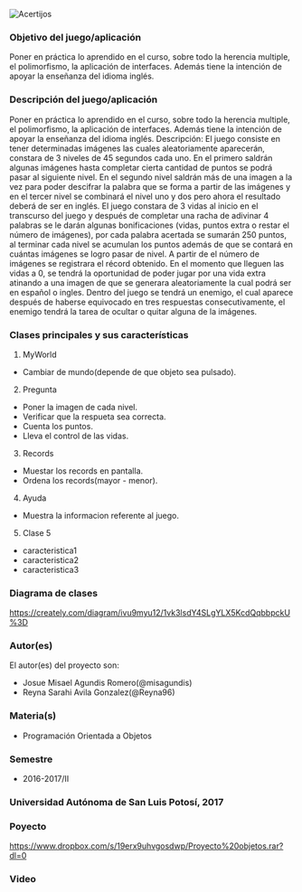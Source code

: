 ![Acertijos](https://scontent.fgdl4-1.fna.fbcdn.net/v/t34.0-12/18600615_1601985876532058_1837571774_n.jpg?oh=58740481588e377b65ffa910b5be758f&oe=592D7BBC)

### Objetivo del juego/aplicación
Poner en práctica lo aprendido en el curso, sobre todo la herencia multiple,  el polimorfismo, la aplicación de interfaces. 
Además tiene la intención de apoyar la enseñanza del idioma inglés.

### Descripción del juego/aplicación
Poner en práctica lo aprendido en el curso, sobre todo la herencia multiple,  el polimorfismo, la aplicación de interfaces. 
Además tiene la intención de apoyar la enseñanza del idioma inglés. 
Descripción: El juego consiste en tener determinadas imágenes las cuales aleatoriamente aparecerán, constara de 3 niveles de 45 segundos cada uno. En el primero saldrán algunas imágenes hasta completar cierta cantidad de puntos se podrá pasar al siguiente nivel. En el segundo nivel saldrán más de una imagen a la vez para poder descifrar la palabra que se forma a partir de las imágenes y en el tercer  nivel se combinará el nivel uno y dos pero ahora el resultado deberá de ser en inglés. El juego constara de 3 vidas al inicio en el transcurso del juego y después de completar una racha de adivinar 4 palabras se le darán algunas bonificaciones (vidas, puntos extra o restar el número de imágenes), por cada palabra acertada se sumarán 250 puntos, al terminar cada nivel se acumulan los puntos además de que se contará en cuántas imágenes se logro pasar de nivel. A partir de el número de imágenes se registrara el récord obtenido. 
En el momento que lleguen las vidas a 0, se tendrá la oportunidad de poder jugar por una vida extra atinando a una imagen de que se generara aleatoriamente la cual podrá ser en español o ingles. 
Dentro del juego se tendrá un enemigo, el cual aparece después de haberse equivocado en tres respuestas consecutivamente, el enemigo tendrá la tarea de ocultar o quitar alguna de la imágenes.

### Clases principales y sus características
1. MyWorld
* Cambiar de mundo(depende de que objeto sea pulsado).

2. Pregunta
* Poner la imagen de cada nivel.
* Verificar que la respueta sea correcta.
* Cuenta los puntos.
* Lleva el control de las vidas.

3. Records
* Muestar los records en pantalla.
* Ordena los records(mayor - menor).

4. Ayuda
* Muestra la informacion referente al juego.

5. Clase 5
* caracteristica1
* caracteristica2
* caracteristica3

### Diagrama de clases
https://creately.com/diagram/ivu9myu12/1vk3lsdY4SLgYLX5KcdQqbbpckU%3D

### Autor(es)
El autor(es) del proyecto son:
- Josue Misael Agundis Romero(@misagundis)
- Reyna Sarahi Avila Gonzalez(@Reyna96)

### Materia(s)
- Programación Orientada a Objetos

### Semestre
- 2016-2017/II

### Universidad Autónoma de San Luis Potosí, 2017
### Poyecto
 https://www.dropbox.com/s/19erx9uhvgosdwp/Proyecto%20objetos.rar?dl=0

### Video

